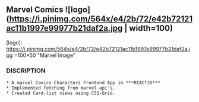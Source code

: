 ## Marvel Comics ![logo](https://i.pinimg.com/564x/e4/2b/72/e42b72121ac11b1997e99977b21daf2a.jpg | width=100)
[logo]: https://i.pinimg.com/564x/e4/2b/72/e42b72121ac11b1997e99977b21daf2a.jpg =100*50 "Marvel Image"
### DISCRIPTION
    * A marvel Comics Characters Frontend App in ***REACTJS***
    * Implemented fetching from marvel-api's.
    * Created Card-list views using CSS-Grid.
